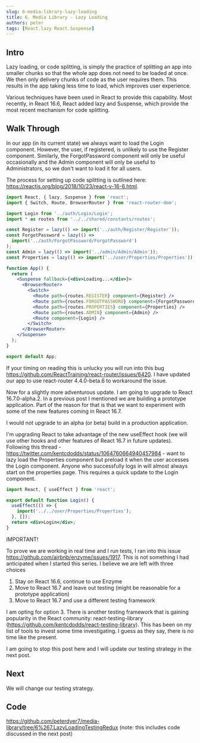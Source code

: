 ```yaml
---
slug: 6-media-library-lazy-loading
title: 6. Media Library - Lazy Loading
authors: peter
tags: [React.lazy React.Suspense]
---
```


## Intro

Lazy loading, or code splitting, is simply the practice of splitting an app into smaller chunks so that the whole app does not need to be loaded at once. We then only delivery chunks of code as the user requires them. This results in the app taking less time to load, which improves user experience.

Various techniques have been used in React to provide this capability. Most recently, in React 16.6, React added lazy and Suspense, which provide the most recent mechanism for code splitting.

<!--truncate-->

## Walk Through

In our app (in its current state) we always want to load the Login component. However, the user, if registered, is unlikely to use the Register component. Similarly, the ForgotPassword component will only be useful occasionally and the Admin component will only be useful to Administrators, so we don't want to load it for all users.

The process for setting up code splitting is outlined here: <https://reactjs.org/blog/2018/10/23/react-v-16-6.html>.

```jsx title="Updated App.jsx"
import React, { lazy, Suspense } from 'react';
import { Switch, Route, BrowserRouter } from 'react-router-dom';

import Login from '../auth/Login/Login';
import * as routes from '../../shared/constants/routes';

const Register = lazy(() => import('../auth/Register/Register'));
const ForgotPassword = lazy(() =>
  import('../auth/ForgotPassword/ForgotPassword')
);
const Admin = lazy(() => import('../admin/Admin/Admin'));
const Properties = lazy(() => import('../user/Properties/Properties'));

function App() {
  return (
    <Suspense fallback={<div>Loading...</div>}>
      <BrowserRouter>
        <Switch>
          <Route path={routes.REGISTER} component={Register} />
          <Route path={routes.FORGOTPASSWORD} component={ForgotPassword} />
          <Route path={routes.PROPERTIES} component={Properties} />
          <Route path={routes.ADMIN} component={Admin} />
          <Route component={Login} />
        </Switch>
      </BrowserRouter>
    </Suspense>
  );
}

export default App;
```

If your timing on reading this is unlucky you will run into this bug <https://github.com/ReactTraining/react-router/issues/6420>. I have updated our app to use react-router 4.4.0-beta.6 to workaround the issue.

Now for a slightly more adventurous update. I am going to upgrade to React 16.7.0-alpha.2. In a previous post I mentioned we are building a prototype application. Part of the reason for that is that we want to experiment with some of the new features coming in React 16.7.

I would not upgrade to an alpha (or beta) build in a production application.

I'm upgrading React to take advantage of the new useEffect hook (we will use other hooks and other features of React 16.7 in future updates). Following this thread - <https://twitter.com/kentcdodds/status/1064760664940457984> - want to lazy load the Properties component but preload it when the user accesses the Login component. Anyone who successfully logs in will almost always start on the properties page. This requires a quick update to the Login component.

```jsx title="Updated Login.jsx"
import React, { useEffect } from 'react';

export default function Login() {
  useEffect(() => {
    import('../../user/Properties/Properties');
  }, []);
  return <div>Login</div>;
}
```

IMPORTANT!

To prove we are working in real time and I run tests, I ran into this issue <https://github.com/airbnb/enzyme/issues/1917>. This is not something I had anticipated when I started this series. I believe we are left with three choices

1. Stay on React 16.6, continue to use Enzyme
2. Move to React 16.7 and leave out testing (might be reasonable for a prototype application)
3. Move to React 16.7 and use a different testing framework

I am opting for option 3. There is another testing framework that is gaining popularity in the React community: react-testing-library (<https://github.com/kentcdodds/react-testing-library>). This has been on my list of tools to invest some time investigating. I guess as they say, there is no time like the present.

I am going to stop this post here and I will update our testing strategy in the next post.

## Next

We will change our testing strategy.

## Code

<https://github.com/peterdyer7/media-library/tree/6%267.LazyLoadingTestingRedux>
(note: this includes code discussed in the next post)
